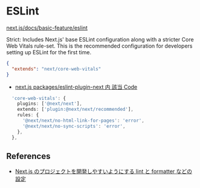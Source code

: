 # ESLint

[next.js/docs/basic-feature/eslint](https://github.com/vercel/next.js/blob/canary/docs/basic-features/eslint.md)

Strict: Includes Next.js' base ESLint configuration along with a stricter Core Web Vitals rule-set. This is the recommended configuration for developers setting up ESLint for the first time.

```json
{
  "extends": "next/core-web-vitals"
}
```

- [next.js packages/eslint-plugin-next 内 該当 Code](https://github.com/vercel/next.js/blob/22ea7d99095cee37b327c5c674a78d893b95d38c/packages/eslint-plugin-next/src/index.ts#L52)

```ts
  'core-web-vitals': {
    plugins: ['@next/next'],
    extends: ['plugin:@next/next/recommended'],
    rules: {
      '@next/next/no-html-link-for-pages': 'error',
      '@next/next/no-sync-scripts': 'error',
    },
  },
```

## References

- [Next.js のプロジェクトを開発しやすいようにする lint と formatter などの設定](https://zenn.dev/brachio_takumi/articles/a8fecd8b1b2742)
